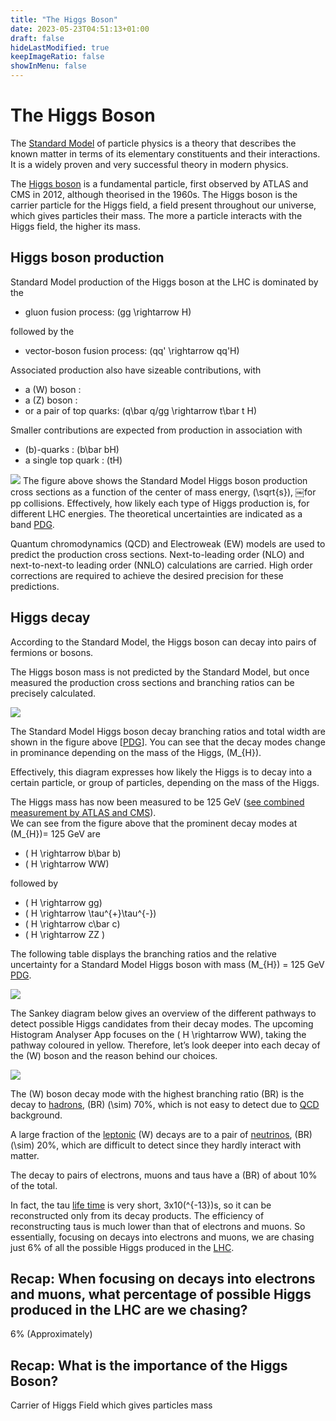 ```yaml
---
title: "The Higgs Boson"
date: 2023-05-23T04:51:13+01:00
draft: false
hideLastModified: true
keepImageRatio: false
showInMenu: false
---
```


# The Higgs Boson

The [Standard Model](http://atlas.cern/discover/physics) of particle physics is a theory that describes the known matter in terms of its elementary constituents and their interactions. It is a widely proven and very successful theory in modern physics.  

The [Higgs boson](https://home.cern/topics/higgs-boson) is a fundamental particle, first observed by ATLAS and CMS in 2012, although theorised in the 1960s. The Higgs boson is the carrier particle for the Higgs field, a field present throughout our universe, which gives particles their mass. The more a particle interacts with the Higgs field, the higher its mass.

## Higgs boson production

Standard Model production of the Higgs boson at the LHC is dominated by the

* gluon fusion process: \(gg \rightarrow H\)

followed by the

* vector-boson fusion process: \(qq' \rightarrow qq'H\)

Associated production also have sizeable contributions, with

* a \(W\) boson :
* a \(Z\) boson :
* or a pair of top quarks: \(q\bar q/gg \rightarrow t\bar t H\)

Smaller contributions are expected from production in association with

* \(b\)-quarks : \(b\bar bH\)
* a single top quark : \(tH\)

![](pictures/7-14.xsec.jpg)
The figure above shows the Standard Model Higgs boson production cross sections as a function of the center of mass energy, \(\sqrt{s}\), ￼for pp collisions. Effectively, how likely each type of Higgs production is, for different LHC energies.  The theoretical uncertainties are indicated as a band [PDG](http://pdg.lbl.gov/2013/reviews/rpp2013-rev-higgs-boson.pdf).



Quantum chromodynamics (QCD) and Electroweak (EW) models are used to predict the production cross sections. Next-to-leading order (NLO) and next-to-next-to leading order (NNLO) calculations are carried. High order corrections are required to achieve the desired precision for these predictions.

## Higgs decay

According to the Standard Model, the Higgs boson can decay into pairs of fermions or bosons. 

The Higgs boson mass is not predicted by the Standard Model, but once measured the production cross sections and branching ratios can be precisely calculated.

![](pictures/Higgs_BR_LM.jpg)

The Standard Model Higgs boson decay branching ratios and total width are shown in the figure above [[PDG](http://pdg.lbl.gov/2013/reviews/rpp2013-rev-higgs-boson.pdf)]. You can see that the decay modes change in prominance depending on the mass of the Higgs, \(M_{H}\).  

Effectively, this diagram expresses how likely the Higgs is to decay into a certain particle, or group of particles, depending on the mass of the Higgs.

The Higgs mass has now been measured to be 125 GeV ([see combined measurement by ATLAS and CMS](http://journals.aps.org/prl/abstract/10.1103/PhysRevLett.114.191803)).  
We can see from the figure above that the prominent decay modes at \(M_{H}\)= 125 GeV are

* \( H \rightarrow b\bar b\)
* \( H \rightarrow WW\)

followed by

* \( H \rightarrow gg\)
* \( H \rightarrow \tau^{+}\tau^{-}\)
* \( H \rightarrow c\bar c\)
* \( H \rightarrow ZZ \)

The following table displays the branching ratios and the relative uncertainty for a Standard Model Higgs boson with mass \(M_{H}\) = 125 GeV [PDG](http://pdg.lbl.gov/2013/reviews/rpp2013-rev-higgs-boson.pdf).

![](pictures/BRtablePDG.jpg)

The Sankey diagram below gives an overview of the different pathways to detect possible Higgs candidates from their decay modes. The upcoming Histogram Analyser App focuses on the \( H \rightarrow WW\), taking the pathway coloured in yellow. Therefore, let’s look deeper into each decay of the \(W\) boson and the reason behind our choices.

![](pictures/2DC_Revised_Higgs_Decay_Sankey.png)

The \(W\) boson decay mode with the highest branching ratio \(BR\) is the decay to [hadrons](https://en.wikipedia.org/wiki/Hadron), \(BR\) \(\sim\) 70%, which is not easy to detect due to [QCD](https://en.wikipedia.org/wiki/Quantum_chromodynamics) background.

A large fraction of the [leptonic](https://en.wikipedia.org/wiki/Lepton) \(W\) decays are to a pair of [neutrinos](https://en.wikipedia.org/wiki/Neutrino), \(BR\) \(\sim\) 20%, which are difficult to detect since they hardly interact with matter.

The decay to pairs of electrons, muons and taus have a \(BR\) of about 10% of the total.

In fact, the tau [life time](https://en.wikipedia.org/wiki/Particle_decay) is very short, 3x10\(^{-13}\)s, so it can be reconstructed only from its decay products. The efficiency of reconstructing taus is much lower than that of electrons and muons. So essentially, focusing on decays into electrons and muons, we are chasing just 6% of all the possible Higgs produced in the [LHC](https://en.wikipedia.org/wiki/Large_Hadron_Collider).

## Recap: When focusing on decays into electrons and muons, what percentage of possible Higgs produced in the LHC are we chasing?

6% (Approximately)

## Recap: What is the importance of the Higgs Boson?

Carrier of Higgs Field which gives particles mass
